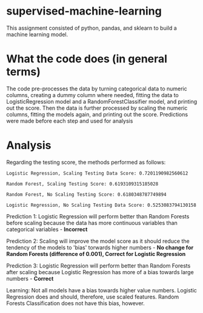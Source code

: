 # supervised-machine-learning
This assignment consisted of python, pandas, and sklearn to build a machine learning model.

# What the code does (in general terms)
The code pre-processes the data by turning categorical data to numeric columns, creating a dummy column where needed, fitting the data to  LogisticRegression model and a RandomForestClassifier model, and printing out the score. Then the data is further processed by scaling the numeric columns, fitting the models again, and printing out the score.  Predictions were made before each step and used for analysis

# Analysis

Regarding the testing score, the methods performed as follows:

    Logistic Regression, Scaling Testing Data Score: 0.7201190982560612

    Random Forest, Scaling Testing Score: 0.6193109315185028

    Random Forest, No Scaling Testing Score: 0.6180348787749894

    Logistic Regression, No Scaling Testing Data Score: 0.5253083794130158

Prediction 1: Logistic Regression will perform better than Random Forests before scaling because the data has more continuous variables than categorical variables - **Incorrect**

Prediction 2: Scaling will improve the model score as it should reduce the tendency of the models to 'bias' torwards higher numbers - **No change for Random Forests (difference of 0.001), Correct for Logistic Regression**

Prediction 3: Logistic Regression will perform better than Random Forests after scaling because Logistic Regression has more of a bias towards large numbers - **Correct**

Learning: Not all models have a bias towards higher value numbers. Logistic Regression does and should, therefore, use scaled features. Random Forests Classification does not have this bias, however.
